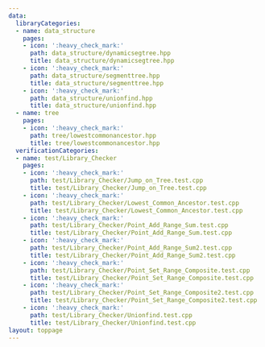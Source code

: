 ```yaml
---
data:
  libraryCategories:
  - name: data_structure
    pages:
    - icon: ':heavy_check_mark:'
      path: data_structure/dynamicsegtree.hpp
      title: data_structure/dynamicsegtree.hpp
    - icon: ':heavy_check_mark:'
      path: data_structure/segmenttree.hpp
      title: data_structure/segmenttree.hpp
    - icon: ':heavy_check_mark:'
      path: data_structure/unionfind.hpp
      title: data_structure/unionfind.hpp
  - name: tree
    pages:
    - icon: ':heavy_check_mark:'
      path: tree/lowestcommonancestor.hpp
      title: tree/lowestcommonancestor.hpp
  verificationCategories:
  - name: test/Library_Checker
    pages:
    - icon: ':heavy_check_mark:'
      path: test/Library_Checker/Jump_on_Tree.test.cpp
      title: test/Library_Checker/Jump_on_Tree.test.cpp
    - icon: ':heavy_check_mark:'
      path: test/Library_Checker/Lowest_Common_Ancestor.test.cpp
      title: test/Library_Checker/Lowest_Common_Ancestor.test.cpp
    - icon: ':heavy_check_mark:'
      path: test/Library_Checker/Point_Add_Range_Sum.test.cpp
      title: test/Library_Checker/Point_Add_Range_Sum.test.cpp
    - icon: ':heavy_check_mark:'
      path: test/Library_Checker/Point_Add_Range_Sum2.test.cpp
      title: test/Library_Checker/Point_Add_Range_Sum2.test.cpp
    - icon: ':heavy_check_mark:'
      path: test/Library_Checker/Point_Set_Range_Composite.test.cpp
      title: test/Library_Checker/Point_Set_Range_Composite.test.cpp
    - icon: ':heavy_check_mark:'
      path: test/Library_Checker/Point_Set_Range_Composite2.test.cpp
      title: test/Library_Checker/Point_Set_Range_Composite2.test.cpp
    - icon: ':heavy_check_mark:'
      path: test/Library_Checker/Unionfind.test.cpp
      title: test/Library_Checker/Unionfind.test.cpp
layout: toppage
---
```

